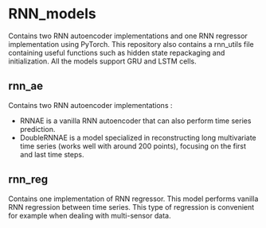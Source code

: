 # RNN_models
Contains two RNN autoencoder implementations and one RNN regressor implementation using PyTorch. This repository also contains a rnn_utils file containing useful functions such as hidden state repackaging and initialization. All the models support GRU and LSTM cells.

## rnn_ae
Contains two RNN autoencoder implementations : 
- RNNAE is a vanilla RNN autoencoder that can also perform time series prediction. 
- DoubleRNNAE is a model specialized in reconstructing long multivariate time series (works well with around 200 points), focusing on the first and last time steps.

## rnn_reg
Contains one implementation of RNN regressor. This model performs vanilla RNN regression between time series. This type of regression is convenient for example when dealing with multi-sensor data.

